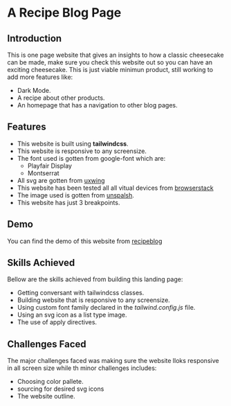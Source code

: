 # A Recipe Blog Page

## Introduction

This is one page website that gives an insights to how a classic cheesecake can be made, make sure you check this website out so you can have an exciting
cheesecake.
This is just viable minimun product, still working to add more features like:

* Dark Mode.
* A recipe about other products.
* An homepage that has a navigation to other blog pages.

## Features

* This website is built using **tailwindcss**.
* This website is responsive to any screensize.
* The font used is gotten from google-font which are:
  * Playfair Display
  * Montserrat
* All svg are gotten from [uxwing](www.uxwing.com)
* This website has been tested all all vitual devices from [browserstack](www.browserstack.com)
* The image used is gotten from [unspalsh](www.unsplash.com).
* This website has just 3 breakpoints.

## Demo

You can find the demo of this website from [recipeblog](https://recipeblog.vercel.app)

## Skills Achieved

Bellow are the skills achieved from building this landing page:

* Getting conversant with tailwindcss classes.
* Building website that is responsive to any screensize.
* Using custom font family declared in the *tailwind.config.js* file.
* Using an svg icon as a list type image.
* The use of apply directives.

## Challenges Faced

The major challenges faced was making sure the website lloks responsive in all screen size while th minor challenges includes:

* Choosing color pallete.
* sourcing for desired svg icons
* The website outline.
